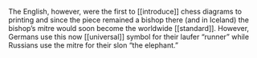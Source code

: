 The English, however, were the first to [[introduce]] chess diagrams to printing and since the piece remained a bishop there (and in Iceland) the bishop’s mitre would soon become the worldwide [[standard]]. However, Germans use this now [[universal]] symbol for their laufer “runner” while Russians use the mitre for their slon “the elephant.”
